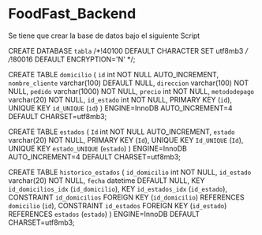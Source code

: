 # FoodFast_Backend

Se tiene que crear la base de datos bajo el siguiente Script

CREATE DATABASE `tabla` /*!40100 DEFAULT CHARACTER SET utf8mb3 */ /*!80016 DEFAULT ENCRYPTION='N' */;

CREATE TABLE `domicilio` (
  `id` int NOT NULL AUTO_INCREMENT,
  `nombre_cliente` varchar(100) DEFAULT NULL,
  `direccion` varchar(100) NOT NULL,
  `pedido` varchar(1000) NOT NULL,
  `precio` int NOT NULL,
  `metododepago` varchar(20) NOT NULL,
  `id_estado` int NOT NULL,
  PRIMARY KEY (`id`),
  UNIQUE KEY `id_UNIQUE` (`id`)
) ENGINE=InnoDB AUTO_INCREMENT=4 DEFAULT CHARSET=utf8mb3;

CREATE TABLE `estados` (
  `Id` int NOT NULL AUTO_INCREMENT,
  `estado` varchar(20) NOT NULL,
  PRIMARY KEY (`Id`),
  UNIQUE KEY `Id_UNIQUE` (`Id`),
  UNIQUE KEY `estado_UNIQUE` (`estado`)
) ENGINE=InnoDB AUTO_INCREMENT=4 DEFAULT CHARSET=utf8mb3;

CREATE TABLE `historico_estados` (
  `id_domicilio` int NOT NULL,
  `id_estado` varchar(20) NOT NULL,
  `fecha` datetime DEFAULT NULL,
  KEY `id_domicilios_idx` (`id_domicilio`),
  KEY `id_estados_idx` (`id_estado`),
  CONSTRAINT `id_domicilios` FOREIGN KEY (`id_domicilio`) REFERENCES `domicilio` (`id`),
  CONSTRAINT `id_estados` FOREIGN KEY (`id_estado`) REFERENCES `estados` (`estado`)
) ENGINE=InnoDB DEFAULT CHARSET=utf8mb3;
